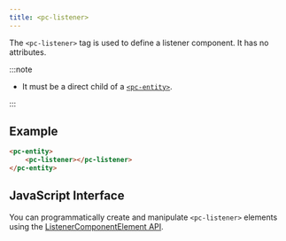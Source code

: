 ```yaml
---
title: <pc-listener>
---
```


The `<pc-listener>` tag is used to define a listener component. It has no attributes.

:::note

* It must be a direct child of a [`<pc-entity>`](pc-entity.md).

:::

## Example

```html
<pc-entity>
    <pc-listener></pc-listener>
</pc-entity>
```

## JavaScript Interface

You can programmatically create and manipulate `<pc-listener>` elements using the [ListenerComponentElement API](https://api.playcanvas.com/classes/EngineWebComponents.ListenerComponentElement.html).

